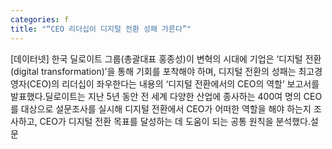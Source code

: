 ```yaml
---
categories: f
title: "“CEO 리더십이 디지털 전환 성패 가른다”"
---
```

[데이터넷] 한국 딜로이트 그룹(총괄대표 홍종성)이 변혁의 시대에 기업은 ‘디지털 전환(digital transformation)’을 통해 기회를 포착해야 하며, 디지털 전환의 성패는 최고경영자(CEO)의 리더십이 좌우한다는 내용의 ‘디지털 전환에서의 CEO의 역할’ 보고서를 발표했다.딜로이트는 지난 5년 동안 전 세계 다양한 산업에 종사하는 400여 명의 CEO를 대상으로 설문조사를 실시해 디지털 전환에서 CEO가 어떠한 역할을 해야 하는지 조사하고, CEO가 디지털 전환 목표를 달성하는 데 도움이 되는 공통 원칙을 분석했다.설문